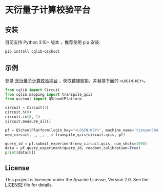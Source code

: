 # 天衍量子计算校验平台

## 安装

目前支持 Python 3.10+ 版本 ，推荐使用 pip 安装:

```bash
pip install cqlib-qschool
```

## 示例

登录 [天衍量子计算校验平台](https://qschool.zdxlz.com/lab/dashboard) ，获取链接密钥。并替换下面的 `<LOGIN-KEY>`。

```python
from cqlib import Circuit
from cqlib.mapping import transpile_qcis
from qschool import QSchoolPlatform

circuit = Circuit(2)
circuit.h(0)
circuit.cx(0, 1)
circuit.measure_all()

pf = QSchoolPlatform(login_key="<LOGIN-KEY>", machine_name='tianyan504')
new_circuit, _, _, _ = transpile_qcis(circuit.qcis, pf)

query_id = pf.submit_experiment(new_circuit.qcis, num_shots=1000)
data = pf.query_experiment(query_id, readout_calibration=True)
print(data[0])
```

## License

This project is licensed under the Apache License, Version 2.0. See the [LICENSE](LICENSE) file for details.
